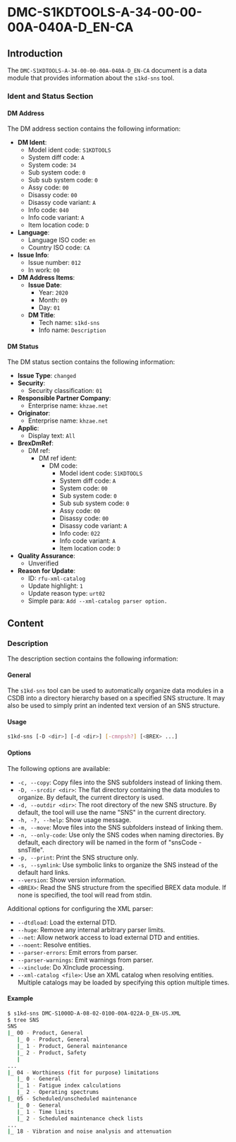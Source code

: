 # DMC-S1KDTOOLS-A-34-00-00-00A-040A-D_EN-CA
## Introduction
The `DMC-S1KDTOOLS-A-34-00-00-00A-040A-D_EN-CA` document is a data module that provides information about the `s1kd-sns` tool.

### Ident and Status Section
#### DM Address
The DM address section contains the following information:
* **DM Ident**: 
  + Model ident code: `S1KDTOOLS`
  + System diff code: `A`
  + System code: `34`
  + Sub system code: `0`
  + Sub sub system code: `0`
  + Assy code: `00`
  + Disassy code: `00`
  + Disassy code variant: `A`
  + Info code: `040`
  + Info code variant: `A`
  + Item location code: `D`
* **Language**: 
  + Language ISO code: `en`
  + Country ISO code: `CA`
* **Issue Info**: 
  + Issue number: `012`
  + In work: `00`
* **DM Address Items**:
  + **Issue Date**: 
    - Year: `2020`
    - Month: `09`
    - Day: `01`
  + **DM Title**:
    - Tech name: `s1kd-sns`
    - Info name: `Description`

#### DM Status
The DM status section contains the following information:
* **Issue Type**: `changed`
* **Security**: 
  + Security classification: `01`
* **Responsible Partner Company**: 
  + Enterprise name: `khzae.net`
* **Originator**:
  + Enterprise name: `khzae.net`
* **Applic**:
  + Display text: `All`
* **BrexDmRef**:
  + DM ref:
    - DM ref ident:
      - DM code:
        - Model ident code: `S1KDTOOLS`
        - System diff code: `A`
        - System code: `00`
        - Sub system code: `0`
        - Sub sub system code: `0`
        - Assy code: `00`
        - Disassy code: `00`
        - Disassy code variant: `A`
        - Info code: `022`
        - Info code variant: `A`
        - Item location code: `D`
* **Quality Assurance**:
  + Unverified
* **Reason for Update**:
  + ID: `rfu-xml-catalog`
  + Update highlight: `1`
  + Update reason type: `urt02`
  + Simple para: `Add --xml-catalog parser option.`

## Content
### Description
The description section contains the following information:

#### General
The `s1kd-sns` tool can be used to automatically organize data modules in a CSDB into a directory hierarchy based on a specified SNS structure. It may also be used to simply print an indented text version of an SNS structure.

#### Usage
```bash
s1kd-sns [-D <dir>] [-d <dir>] [-cmnpsh?] [<BREX> ...]
```

#### Options
The following options are available:
* `-c, --copy`: Copy files into the SNS subfolders instead of linking them.
* `-D, --srcdir <dir>`: The flat directory containing the data modules to organize. By default, the current directory is used.
* `-d, --outdir <dir>`: The root directory of the new SNS structure. By default, the tool will use the name "SNS" in the current directory.
* `-h, -?, --help`: Show usage message.
* `-m, --move`: Move files into the SNS subfolders instead of linking them.
* `-n, --only-code`: Use only the SNS codes when naming directories. By default, each directory will be named in the form of "snsCode - snsTitle".
* `-p, --print`: Print the SNS structure only.
* `-s, --symlink`: Use symbolic links to organize the SNS instead of the default hard links.
* `--version`: Show version information.
* `<BREX>`: Read the SNS structure from the specified BREX data module. If none is specified, the tool will read from stdin.

Additional options for configuring the XML parser:
* `--dtdload`: Load the external DTD.
* `--huge`: Remove any internal arbitrary parser limits.
* `--net`: Allow network access to load external DTD and entities.
* `--noent`: Resolve entities.
* `--parser-errors`: Emit errors from parser.
* `--parser-warnings`: Emit warnings from parser.
* `--xinclude`: Do XInclude processing.
* `--xml-catalog <file>`: Use an XML catalog when resolving entities. Multiple catalogs may be loaded by specifying this option multiple times.

#### Example
```bash
$ s1kd-sns DMC-S1000D-A-08-02-0100-00A-022A-D_EN-US.XML
$ tree SNS
SNS
|_ 00 - Product, General
   |_ 0 - Product, General
   |_ 1 - Product, General maintenance
   |_ 2 - Product, Safety
   |
...
|_ 04 - Worthiness (fit for purpose) limitations
   |_ 0 - General
   |_ 1 - Fatigue index calculations
   |_ 2 - Operating spectrums
|_ 05 - Scheduled/unscheduled maintenance
   |_ 0 - General
   |_ 1 - Time limits
   |_ 2 - Scheduled maintenance check lists
...
|_ 18 - Vibration and noise analysis and attenuation
```